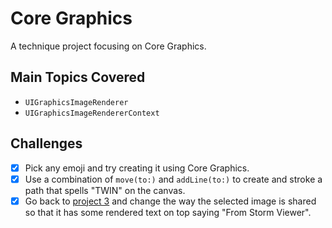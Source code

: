 # Core Graphics

A technique project focusing on Core Graphics.

## Main Topics Covered

- `UIGraphicsImageRenderer`
- `UIGraphicsImageRendererContext`

## Challenges
- [x] Pick any emoji and try creating it using Core Graphics.
- [x] Use a combination of `move(to:)` and `addLine(to:)` to create and stroke a path that spells "TWIN" on the canvas.
- [x] Go back to [project 3](../Project3) and change the way the selected image is shared so that it has some rendered text on top saying "From Storm Viewer".
